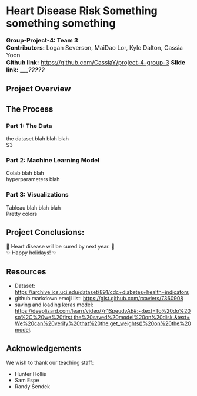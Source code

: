 # Heart Disease Risk Something something something  
<font size="3">**Group-Project-4: Team 3**  
**Contributors:** Logan Severson, MaiDao Lor, Kyle Dalton, Cassia Yoon  
**Github link:** https://github.com/CassiaY/project-4-group-3
**Slide link:** ________?????_____ </font>  

## Project Overview  



## The Process  
### Part 1: The Data  
the dataset blah blah blah  
S3  

### Part 2: Machine Learning Model  
Colab blah blah  
hyperparameters blah  

### Part 3: Visualizations  
Tableau blah blah blah  
Pretty colors 

## Project Conclusions:  
💖 Heart disease will be cured by next year. 💖  
✨ Happy holidays! ✨


## Resources  
- Dataset: https://archive.ics.uci.edu/dataset/891/cdc+diabetes+health+indicators  
- github markdown emoji list: https://gist.github.com/rxaviers/7360908
- saving and loading keras model: https://deeplizard.com/learn/video/7n1SpeudvAE#:~:text=To%20do%20so%2C%20we%20first,the%20saved%20model%20on%20disk.&text=We%20can%20verify%20that%20the,get_weights()%20on%20the%20model.

## Acknowledgements
We wish to thank our teaching staff:
- Hunter Hollis
- Sam Espe
- Randy Sendek
